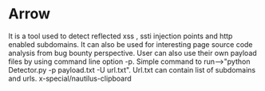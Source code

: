 # Arrow
It is a tool used to detect reflected xss , ssti injection points and http enabled subdomains. It can also be used for interesting page source code analysis from bug bounty perspective.
User can also use their own payload files by using command line option -p.
Simple command to run-->"python Detector.py -p payload.txt -U url.txt".
Url.txt can contain list of subdomains and urls.
x-special/nautilus-clipboard

